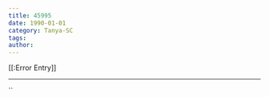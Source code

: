 ```yaml
---
title: 45995
date: 1990-01-01
category: Tanya-SC
tags: 
author: 
---
```


[[:Error Entry]]

---



``

